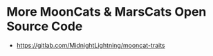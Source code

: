 # More MoonCats & MarsCats Open Source Code

- <https://gitlab.com/MidnightLightning/mooncat-traits>



